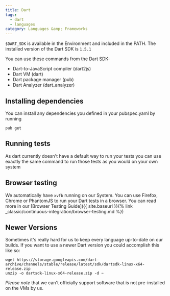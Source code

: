 ```yaml
---
title: Dart
tags:
  - dart
  - languages
category: Languages &amp; Frameworks
---
```

`$DART_SDK` is available in the Environment and included in the PATH. The installed version of the Dart SDK is `1.5.1`

You can use these commands from the Dart SDK:

* Dart-to-JavaScript compiler (dart2js)
* Dart VM (dart)
* Dart package manager (pub)
* Dart Analyzer (dart_analyzer)

## Installing dependencies

You can install any dependencies you defined in your pubspec.yaml by running

```shell
pub get
```

## Running tests

As dart currently doesn't have a default way to run your tests you can use
exactly the same command to run those tests as you would on your own system

## Browser testing

We automatically have `xvfb` running on our System. You can use Firefox, Chrome
or PhantomJS to run your Dart tests in a browser. You can read more in our
[Browser Testing Guide]({{ site.baseurl }}{% link _classic/continuous-integration/browser-testing.md %})

## Newer Versions

Sometimes it's really hard for us to keep every language up-to-date on our builds. If you want to use a newer Dart version you could accomplish this like so:

```shell
wget https://storage.googleapis.com/dart-archive/channels/stable/release/latest/sdk/dartsdk-linux-x64-release.zip
unzip -o dartsdk-linux-x64-release.zip -d ~
```

*Please note* that we can't officially support software that is not pre-installed on the VMs by us.
